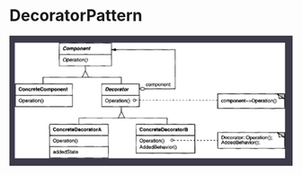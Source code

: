 # DecoratorPattern

![Schema pattern](https://github.com/TheNormanCoder/DecoratorPattern/raw/main/image.png)

